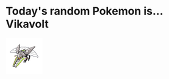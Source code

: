 # Today's random Pokemon is... Vikavolt

![Vikavolt shiny sprite](https://raw.githubusercontent.com/PokeAPI/sprites/master/sprites/pokemon/shiny/738.png)